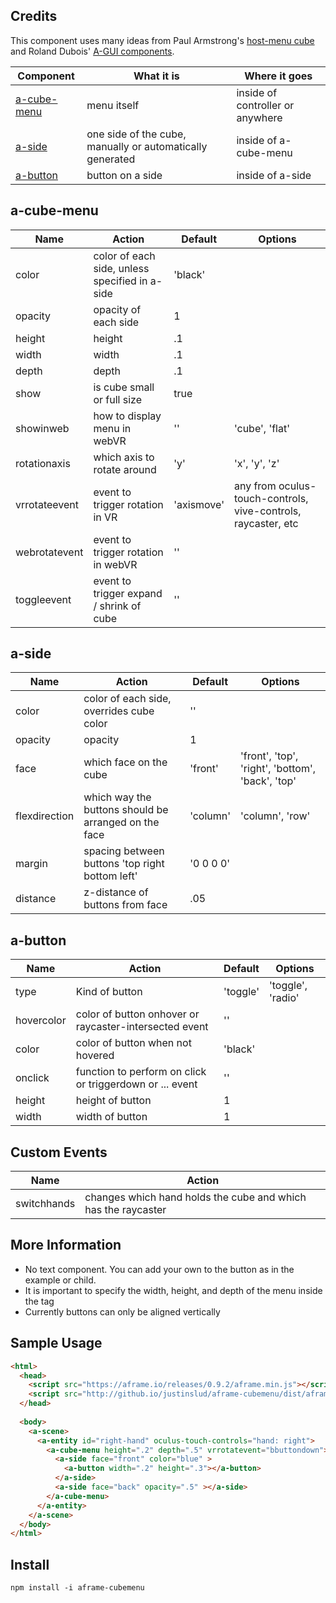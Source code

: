 ## Credits
This component uses many ideas from Paul Armstrong's [host-menu cube](https://math.nist.gov/~SRessler/stm_scene/) and Roland Dubois' [A-GUI components](https://github.com/rdub80/aframe-gui). 

| Component  | What it is | Where it goes |
| ---------- | ---------- | - |
| [a-cube-menu](#a-cube-menu) | menu itself | inside of controller or anywhere |
| [a-side](#a-side) | one side of the cube, manually or automatically generated | inside of a-cube-menu |
| [a-button](#a-button) | button on a side | inside of a-side | 


## a-cube-menu

| Name      | Action      | Default  | Options |
| --------- | ----------- | -------- | ------- |
| color     | color of each side, unless specified in a-side | 'black' | |
| opacity   | opacity of each side | 1 | |
| height    | height | .1 | |
| width     | width | .1 | |
| depth     | depth | .1 | |
| show     | is cube small or full size | true |
| showinweb  | how to display menu in webVR | '' | 'cube', 'flat' |
| rotationaxis | which axis to rotate around | 'y' | 'x', 'y', 'z' |
| vrrotateevent | event to trigger rotation in VR | 'axismove' | any from oculus-touch-controls, vive-controls, raycaster, etc
| webrotatevent | event to trigger rotation in webVR | '' | 
| toggleevent | event to trigger expand / shrink of cube | '' | | 


## a-side

| Name      | Action      | Default | Options | 
| --------- | ----------- | ------- | ------- |
| color     | color of each side, overrides cube color | '' | |
| opacity   | opacity     | 1 | |
| face      | which face on the cube | 'front' | 'front', 'top', 'right', 'bottom', 'back', 'top' |
| flexdirection | which way the buttons should be arranged on the face | 'column' | 'column', 'row' |
| margin | spacing between buttons 'top right bottom left' | '0 0 0 0' | |
| distance | z-distance of buttons from face | .05 | |

## a-button

| Name      | Action      | Default | Options | 
| --------- | ----------- | ------- | ------- |
| type      | Kind of button | 'toggle' | 'toggle', 'radio' |
| hovercolor | color of button onhover or raycaster-intersected event | '' | |
| color     | color of button when not hovered | 'black' | |
| onclick  | function to perform on click or triggerdown or ... event | '' | |
| height    | height of button | 1 | | 
| width     | width of button | 1 | |

## Custom Events

| Name      | Action      | 
| --------- | ----------- | 
| switchhands | changes which hand holds the cube and which has the raycaster |


## More Information

- No text component. You can add your own to the button as in the example or <a-text> child.
- It is important to specify the width, height, and depth of the menu inside the <a-cubemenu> tag
- Currently buttons can only be aligned vertically


## Sample Usage
```html
<html>
  <head>
    <script src="https://aframe.io/releases/0.9.2/aframe.min.js"></script>
    <script src="http://github.io/justinslud/aframe-cubemenu/dist/aframe-cubemenu.js"></script>
  </head>
  
  <body>
    <a-scene>
      <a-entity id="right-hand" oculus-touch-controls="hand: right">
        <a-cube-menu height=".2" depth=".5" vrrotatevent="bbuttondown">
          <a-side face="front" color="blue" >
            <a-button width=".2" height=".3"></a-button>
          </a-side>
          <a-side face="back" opacity=".5" ></a-side>
        </a-cube-menu>
      </a-entity>
    </a-scene>
  </body>
</html>  
```

## Install
```
npm install -i aframe-cubemenu
```















